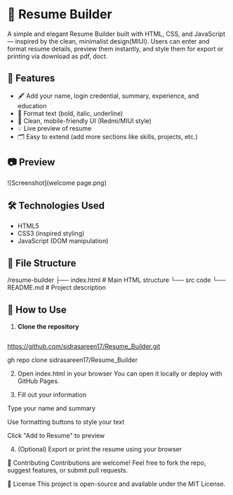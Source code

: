 # 📝 Resume Builder 

A simple and elegant Resume Builder built with HTML, CSS, and JavaScript — inspired by the clean, minimalist design(MIUI). Users can enter and format resume details, preview them instantly, and style them for export or printing via download as pdf, doct.

## 🚀 Features

- 🖋️ Add your name, login credential, summary, experience, and education
- 🧰 Format text (bold, italic, underline)
- 📱 Clean, mobile-friendly UI (Redmi/MIUI style)
- 💡 Live preview of resume
- 🗂️ Easy to extend (add more sections like skills, projects, etc.)

## 📷 Preview

![Screenshot](welcome page.png)



## 🛠️ Technologies Used

- HTML5
- CSS3 (inspired styling)
- JavaScript (DOM manipulation)
  

## 📂 File Structure
/resume-builder
├── index.html # Main HTML structure
└── src code
└── README.md # Project description


## 📖 How to Use

1. **Clone the repository**
   ```bash
https://github.com/sidrasareen17/Resume_Builder.git

 
 gh repo clone sidrasareen17/Resume_Builder


2. Open index.html in your browser
You can open it locally or deploy with GitHub Pages.

3. Fill out your information

Type your name and summary

Use formatting buttons to style your text

Click "Add to Resume" to preview

4. (Optional) Export or print the resume using your browser

🤝 Contributing
Contributions are welcome! Feel free to fork the repo, suggest features, or submit pull requests.

📄 License
This project is open-source and available under the MIT License.


